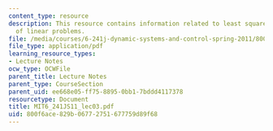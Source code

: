 ```yaml
---
content_type: resource
description: This resource contains information related to least square solutions
  of linear problems.
file: /media/courses/6-241j-dynamic-systems-and-control-spring-2011/800f6ace829b06772751677759d89f68_MIT6_241JS11_lec03.pdf
file_type: application/pdf
learning_resource_types:
- Lecture Notes
ocw_type: OCWFile
parent_title: Lecture Notes
parent_type: CourseSection
parent_uid: ee668e05-ff75-8895-0bb1-7bddd4117378
resourcetype: Document
title: MIT6_241JS11_lec03.pdf
uid: 800f6ace-829b-0677-2751-677759d89f68
---
```

